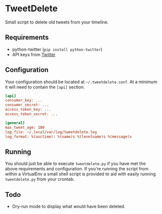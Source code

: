 TweetDelete
===========

Small script to delete old tweets from your timeline.

Requirements
------------

 * python-twitter (`pip install python-twitter`)
 * API keys from [Twitter](https://dev.twitter.com/)

Configuration
-------------

Your configuration should be located at `~/.tweetdelete.conf`. At a minimum it
will need to contain the `[api]` section.

```INI
[api]
consumer_key: ...
consumer_secret: ...
access_token_key: ...
access_token_secret: ...

[general]
max_tweet_age: 180
log_file: ~/.local/var/log/tweetdelete.log
log_format: %(asctime): %(name)s %(levelname)s %(message)s
```

Running
-------

You should just be able to execute `tweetdelete.py` if you have met the above
requirements and configuration.
If you're running the script from within a VirtualEnv a small shell script is
provided to aid with easily running `tweetdelete.py` from your crontab.

Todo
----

 * Dry-run mode to display what would have been deleted.
